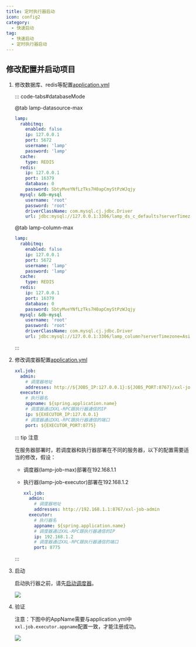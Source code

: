 ```yaml
---
title: 定时执行器启动
icon: config2
category:
  - 快速启动
tag:
  - 快速启动
  - 定时执行器启动
---
```


## 修改配置并启动项目

1. 修改数据库、redis等配置[application.yml](http://git.tangyh.top/zuihou/lamp-datasource-max/blob/java17/5.x/lamp-support/lamp-job-executor/src/main/resources/application.yml)

   ::: code-tabs#databaseMode

   @tab lamp-datasource-max

   ```yml
   lamp:
     rabbitmq:
       enabled: false
       ip: 127.0.0.1
       port: 5672
       username: 'lamp'
       password: 'lamp'
     cache:
       type: REDIS
     redis:
       ip: 127.0.0.1
       port: 16379
       database: 0
       password: SbtyMveYNfLzTks7H0apCmyStPzWJqjy
     mysql: &db-mysql
       username: 'root'
       password: 'root'
       driverClassName: com.mysql.cj.jdbc.Driver
       url: jdbc:mysql://127.0.0.1:3306/lamp_ds_c_defaults?serverTimezone=Asia/Shanghai&characterEncoding=utf8&useUnicode=true&useSSL=false&autoReconnect=true&zeroDateTimeBehavior=convertToNull&allowMultiQueries=true&nullCatalogMeansCurrent=true
   ```

   @tab lamp-column-max

   ```yml
   lamp:
     rabbitmq:
       enabled: false
       ip: 127.0.0.1
       port: 5672
       username: 'lamp'
       password: 'lamp'
     cache:
       type: REDIS
     redis:
       ip: 127.0.0.1
       port: 16379
       database: 0
       password: SbtyMveYNfLzTks7H0apCmyStPzWJqjy
     mysql: &db-mysql
       username: 'root'
       password: 'root'
       driverClassName: com.mysql.cj.jdbc.Driver
       url: jdbc:mysql://127.0.0.1:3306/lamp_column?serverTimezone=Asia/Shanghai&characterEncoding=utf8&useUnicode=true&useSSL=false&autoReconnect=true&zeroDateTimeBehavior=convertToNull&allowMultiQueries=true&nullCatalogMeansCurrent=true
   ```

   :::

2. 修改调度器配置[application.yml](http://git.tangyh.top/zuihou/lamp-datasource-max/blob/java17/5.x/lamp-support/lamp-job-executor/src/main/resources/application.yml)

   ```yml
   xxl.job:
     admin:
       # 调度器地址
       addresses: http://${JOBS_IP:127.0.0.1}:${JOBS_PORT:8767}/xxl-job-admin
     executor:
       # 执行器名
       appname: ${spring.application.name}
       # 调度器通过XXL-RPC跟执行器通信的IP
       ip: ${EXECUTOR_IP:127.0.0.1}
       # 调度器通过XXL-RPC跟执行器通信的端口
       port: ${EXECUTOR_PORT:8775}
   ```

   ::: tip 注意

   在服务器部署时，若调度器和执行器部署在不同的服务器，以下的配置需要适当的修改，假设：

   - 调度器(lamp-job-max)部署在192.168.1.1

   - 执行器(lamp-job-executor)部署在192.168.1.2

     ```yml
     xxl.job:
       admin:
         # 调度器地址
         addresses: http://192.168.1.1:8767/xxl-job-admin
       executor:
         # 执行器名
         appname: ${spring.application.name}
         # 调度器通过XXL-RPC跟执行器通信的IP
         ip: 192.168.1.2
         # 调度器通过XXL-RPC跟执行器通信的端口
         port: 8775
     ```

   :::

3. 启动

   启动执行器之前，请先[启动调度器](./调度器启动.md)。

   ![](/images/start/定时执行器启动.png)

4. 验证

   注意：下图中的AppName需要与application.yml中`xxl.job.executor.appname`配置一致，才能注册成功。

   ![](/images/start/执行器注册成功.png)
